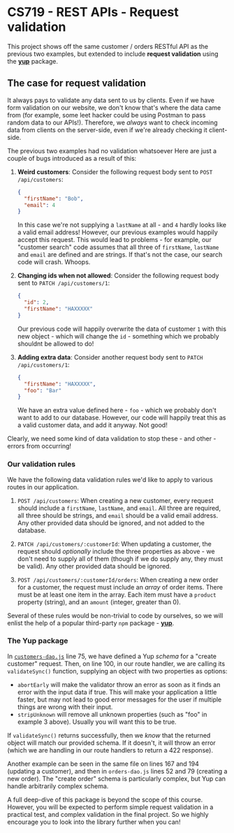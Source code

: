 # CS719 - REST APIs - Request validation

This project shows off the same customer / orders RESTful API as the previous two examples, but extended to include **request validation** using the [**yup**](https://www.npmjs.com/package/yup) package.

## The case for request validation

It always pays to validate any data sent to us by clients. Even if we have form validation on our website, we don't know that's where the data came from (for example, some leet hacker could be using Postman to pass random data to our APIs!). Therefore, we _always_ want to check incoming data from clients on the server-side, even if we're already checking it client-side.

The previous two examples had no validation whatsoever Here are just a couple of bugs introduced as a result of this:

1. **Weird customers**: Consider the following request body sent to `POST /api/customers`:

   ```json
   {
     "firstName": "Bob",
     "email": 4
   }
   ```

   In this case we're not supplying a `lastName` at all - and `4` hardly looks like a valid email address! However, our previous examples would happily accept this request. This would lead to problems - for example, our "customer search" code assumes that all three of `firstName`, `lastName` and `email` are defined and are strings. If that's not the case, our search code will crash. Whoops.

2. **Changing ids when not allowed**: Consider the following request body sent to `PATCH /api/customers/1`:

   ```json
   {
     "id": 2,
     "firstName": "HAXXXXX"
   }
   ```

   Our previous code will happily overwrite the data of customer `1` with this new object - which will change the `id` - something which we probably shouldnt be allowed to do!

3. **Adding extra data**: Consider another request body sent to `PATCH /api/customers/1`:

   ```json
   {
     "firstName": "HAXXXXX",
     "foo": "Bar"
   }
   ```

   We have an extra value defined here - `foo` - which we probably don't want to add to our database. However, our code will happily treat this as a valid customer data, and add it anyway. Not good!

Clearly, we need some kind of data validation to stop these - and other - errors from occurring!

### Our validation rules

We have the following data validation rules we'd like to apply to various routes in our application.

1. `POST /api/customers`: When creating a new customer, every request should include a `firstName`, `lastName`, and `email`. All three are required, all three should be strings, and `email` should be a valid email address. Any other provided data should be ignored, and not added to the database.

2. `PATCH /api/customers/:customerId`: When updating a customer, the request should _optionally_ include the three properties as above - we don't need to supply all of them (though if we do supply any, they must be valid). Any other provided data should be ignored.

3. `POST /api/customers/:customerId/orders`: When creating a new order for a customer, the request must include an _array_ of order items. There must be at least one item in the array. Each item must have a `product` property (string), and an `amount` (integer, greater than 0).

Several of these rules would be non-trivial to code by ourselves, so we will enlist the help of a popular third-party `npm` package - [**yup**](https://www.npmjs.com/package/yup).

### The Yup package

In [`customers-dao.js`](./src/data/customers-dao.js) line 75, we have defined a Yup _schema_ for a "create customer" request. Then, on line 100, in our route handler, we are calling its `validateSync()` function, supplying an object with two properties as options:

- `abortEarly` will make the validator throw an error as soon as it finds an error with the input data if true. This will make your application a little faster, but may not lead to good error messages for the user if multiple things are wrong with their input.
- `stripUnknown` will remove all unknown properties (such as "foo" in example 3 above). Usually you will want this to be true.

If `validateSync()` returns successfully, then we _know_ that the returned object will match our provided schema. If it doesn't, it will throw an error (which we are handling in our route handlers to return a 422 response).

Another example can be seen in the same file on lines 167 and 194 (updating a customer), and then in `orders-dao.js` lines 52 and 79 (creating a new order). The "create order" schema is particularly complex, but Yup can handle arbitrarily complex schema.

A full deep-dive of this package is beyond the scope of this course. However, you will be expected to perform simple request validation in a practical test, and complex validation in the final project. So we highly encourage you to look into the library further when you can!
